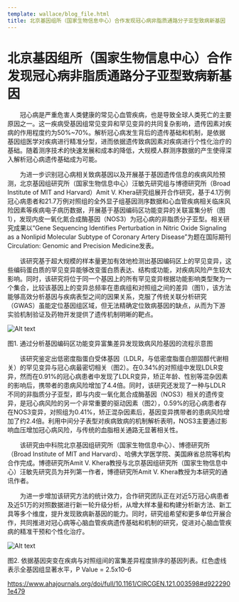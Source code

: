 ```yaml
---
template: wallace/blog_file.html
title: 北京基因组所（国家生物信息中心）合作发现冠心病非脂质通路分子亚型致病新基因
---
```

# 北京基因组所（国家生物信息中心）合作发现冠心病非脂质通路分子亚型致病新基因


 
　　冠心病是严重危害人类健康的常见心血管疾病，也是导致全球人类死亡的主要原因之一。这一疾病受基因组常见变异和罕见变异的共同复杂影响，遗传因素对疾病的作用程度约为50%~70%。解析冠心病发生背后的遗传基础和机制，是依据基因组医学对疾病进行精准分型，进而依据遗传致病因素对疾病进行个性化治疗的基础。随着测序技术的快速发展和成本的降低，大规模人群测序数据的产生使得深入解析冠心病遗传基础成为可能。

　　为进一步识别冠心病相关致病基因以及开展基于基因遗传信息的疾病风险预测，北京基因组研究所（国家生物信息中心）汪敏先研究组与博德研究所（Broad Institute of MIT and Harvard）Amit V. Khera研究组展开合作研究，基于4.1万例冠心病患者和21.7万例对照组的全外显子组基因测序数据和心血管疾病相关临床风险因素等疾病电子病历数据，开展基于基因编码区功能变异的关联富集分析（图1），发现内皮一氧化氮合成酶基因（NOS3）为冠心病的非脂质分子亚型。相关研究成果以“Gene Sequencing Identifies Perturbation in Nitric Oxide Signaling as a Nonlipid Molecular Subtype of Coronary Artery Disease”为题在国际期刊Circulation: Genomic and Precision Medicine发表。

　　该研究基于超大规模的样本量更加有效地检测出基因编码区上的罕见变异，这些编码蛋白质的罕见变异能够改变蛋白质表达、结构或功能，对疾病风险产生较大影响。同时，该研究将位于同一个基因上的所有罕见变异根据功能影响类型聚为一个集合，比较该基因上的变异总频率在患病组和对照组之间的差异（图1），该方法能够高效分析基因与疾病表型之间的因果关系，克服了传统关联分析研究（GWAS）虽能定位基因组区域，但无法精确定位致病基因的缺点，从而为下游实验机制验证及药物开发提供了遗传机制明晰的靶点。

![Alt text](http://www.big.cas.cn/xwdt/tpxw/202306/W020230628380752599608.jpg)

图1. 通过分析基因编码区功能变异富集差异发现致病风险基因的流程示意图

　　该研究鉴定出低密度脂蛋白受体基因（LDLR，与低密度脂蛋白胆固醇代谢相关）的罕见变异与冠心病最密切相关（图2）。在0.34%的对照组中发现LDLR变异，然而在0.91%的冠心病患者中发现了LDLR变异，矫正年龄、性别等混杂因素的影响后，携带者的患病风险增加了4.4倍。同时，该研究还发现了一种与LDLR不同的非脂质分子亚型，即与内皮一氧化氮合成酶基因（NOS3）相关的遗传变异，是冠心病风险的另一个非常重要的驱动因素（图2），0.59%的冠心病患者存在NOS3变异，对照组为0.41%，矫正混杂因素后，基因变异携带者的患病风险增加了约2.4倍。利用中间分子表型对疾病致病的机制解析表明，NOS3主要通过影响血压增加冠心病风险，与传统的血脂相关通路无显著相关性。

　　该研究由中科院北京基因组研究所（国家生物信息中心）、博德研究所（Broad Institute of MIT and Harvard）、哈佛大学医学院、美国麻省总院等机构合作完成。博德研究所Amit V. Khera教授与北京基因组研究所（国家生物信息中心）汪敏先研究员为并列第一作者，博德研究所Amit V. Khera教授为本研究的通讯作者。

　　为进一步增加该研究方法的统计效力，合作研究团队正在对近5万冠心病患者及近51万的对照数据进行新一轮升级分析，从增大样本量和构建分析新方法、新工具等多个维度，提升发现致病新基因的能力。同时，研究组希望和更多单位开展合作，共同推进对冠心病等心脑血管疾病遗传基础和机制的研究，促进对心脑血管疾病的精准干预和个性化治疗。

![Alt text](http://www.big.cas.cn/xwdt/tpxw/202306/W020230628380753413561.jpg)

图2. 依据基因突变在疾病与对照组间的富集差异程度排序的基因列表。红色虚线表示全基因组显著水平，P Value = 2.5x10-6


https://www.ahajournals.org/doi/full/10.1161/CIRCGEN.121.003598#d9222901e479